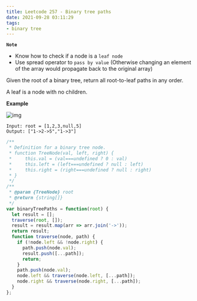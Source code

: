 ```yaml
---
title: Leetcode 257 - Binary tree paths
date: 2021-09-28 03:11:29
tags:
- binary tree
---
```

**`Note`**
- Know how to check if a node is a `leaf node`
- Use spread operator to `pass by value` (Otherwise changing an element of the array would propagate back to the original array)

Given the root of a binary tree, return all root-to-leaf paths in any order.

A leaf is a node with no children.

**Example**

![img](https://assets.leetcode.com/uploads/2021/03/12/paths-tree.jpg)
```
Input: root = [1,2,3,null,5]
Output: ["1->2->5","1->3"]
```

```javascript
/**
 * Definition for a binary tree node.
 * function TreeNode(val, left, right) {
 *     this.val = (val===undefined ? 0 : val)
 *     this.left = (left===undefined ? null : left)
 *     this.right = (right===undefined ? null : right)
 * }
 */
/**
 * @param {TreeNode} root
 * @return {string[]}
 */
var binaryTreePaths = function(root) {
  let result = [];
  traverse(root, []);
  result = result.map(arr => arr.join('->'));
  return result;
  function traverse(node, path) {
    if (!node.left && !node.right) {
      path.push(node.val);
      result.push([...path]);
      return;
    }
    path.push(node.val);
    node.left && traverse(node.left, [...path]);
    node.right && traverse(node.right, [...path]);
  }
};
```